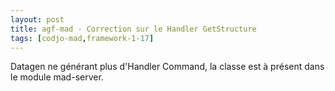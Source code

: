 ```yaml
---
layout: post
title: agf-mad - Correction sur le Handler GetStructure
tags: [codjo-mad,framework-1-17]
---
```

Datagen ne générant plus d'Handler Command, la classe est à présent dans le module mad-server.